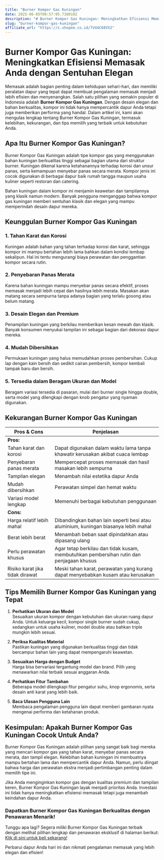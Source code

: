 ```yaml
---
title: "Burner Kompor Gas Kuningan"
date: 2025-06-05T00:57:05.738010Z
description: "# Burner Kompor Gas Kuningan: Meningkatkan Efisiensi Memasak Anda dengan Sentuhan Elegan..."
slug: "burner-kompor-gas-kuningan"
affiliate_url: "https://s.shopee.co.id/7V44C68VX2"
---
```

# Burner Kompor Gas Kuningan: Meningkatkan Efisiensi Memasak Anda dengan Sentuhan Elegan

Memasak adalah bagian penting dalam kehidupan sehari-hari, dan memiliki peralatan dapur yang tepat dapat membuat pengalaman memasak menjadi lebih efisien dan menyenangkan. Salah satu pilihan yang semakin populer di Indonesia adalah **Burner Kompor Gas Kuningan**. Dengan desain elegan dan bahan berkualitas, kompor ini tidak hanya mempercantik dapur Anda tetapi juga memberikan performa yang handal. Dalam artikel ini, kami akan mengulas lengkap tentang Burner Kompor Gas Kuningan, termasuk kelebihan, kekurangan, dan tips memilih yang terbaik untuk kebutuhan Anda.

## Apa Itu Burner Kompor Gas Kuningan?

Burner Kompor Gas Kuningan adalah tipe kompor gas yang menggunakan bahan kuningan berkualitas tinggi sebagai bagian utama dari struktur burner. Kuningan dikenal karena ketahanannya terhadap korosi dan unsur panas, serta kemampuan menyebar panas secara merata. Kompor jenis ini cocok digunakan di berbagai dapur baik rumah tangga maupun usaha kuliner seperti restoran dan catering.

Bahan kuningan dalam kompor ini menjamin keawetan dan tampilannya yang klasik namun modern. Banyak pengguna menganggap bahwa kompor gas kuningan memberi sentuhan klasik dan elegan yang mampu memperindah desain dapur mereka.

## Keunggulan Burner Kompor Gas Kuningan

### 1. Tahan Karat dan Korosi
Kuningan adalah bahan yang tahan terhadap korosi dan karat, sehingga kompor ini mampu bertahan lebih lama bahkan dalam kondisi lembap sekalipun. Hal ini tentu mengurangi biaya perawatan dan penggantian kompor secara rutin.

### 2. Penyebaran Panas Merata
Karena bahan kuningan mampu menyebar panas secara efektif, proses memasak menjadi lebih cepat dan hasilnya lebih merata. Masakan akan matang secara sempurna tanpa adanya bagian yang terlalu gosong atau belum matang.

### 3. Desain Elegan dan Premium
Penampilan kuningan yang berkilau memberikan kesan mewah dan klasik. Banyak konsumen menyukai tampilan ini sebagai bagian dari dekorasi dapur mereka.

### 4. Mudah Dibersihkan
Permukaan kuningan yang halus memudahkan proses pembersihan. Cukup lap dengan kain bersih dan sedikit cairan pembersih, kompor kembali tampak baru dan bersih.

### 5. Tersedia dalam Beragam Ukuran dan Model
Beragam variasi tersedia di pasaran, mulai dari burner single hingga double, serta model yang dilengkapi dengan knob pengatur yang nyaman digunakan.

## Kekurangan Burner Kompor Gas Kuningan

| Pros & Cons | Penjelasan |
|--------------|------------|
| **Pros:** | |
| Tahan karat dan korosi | Dapat digunakan dalam waktu lama tanpa khawatir kerusakan akibat cuaca lembap |
| Penyebaran panas merata | Mempercepat proses memasak dan hasil masakan lebih sempurna |
| Tampilan elegan | Menambah nilai estetika dapur Anda |
| Mudah dibersihkan | Perawatan simpel dan hemat waktu |
| Variasi model lengkap | Memenuhi berbagai kebutuhan penggunaan |  
| **Cons:** | |
| Harga relatif lebih mahal | Dibandingkan bahan lain seperti besi atau aluminium, kuningan biasanya lebih mahal |
| Berat lebih berat | Menambah beban saat dipindahkan atau dipasang ulang |
| Perlu perawatan khusus | Agar tetap berkilau dan tidak kusam, membutuhkan pembersihan rutin dan penjagaan khusus |
| Risiko karat jika tidak dirawat | Meski tahan karat, perawatan yang kurang dapat menyebabkan kusam atau kerusakan |

## Tips Memilih Burner Kompor Gas Kuningan yang Tepat

1. **Perhatikan Ukuran dan Model**  
Sesuaikan ukuran kompor dengan kebutuhan dan ukuran ruang dapur Anda. Untuk keluarga kecil, kompor single burner sudah cukup, sedangkan untuk usaha kuliner, model double atau bahkan triple mungkin lebih sesuai.

2. **Periksa Kualitas Material**  
Pastikan kuningan yang digunakan berkualitas tinggi dan tidak bercampur bahan lain yang dapat mempengaruhi keawetan.

3. **Sesuaikan Harga dengan Budget**  
Harga bisa bervariasi tergantung model dan brand. Pilih yang menawarkan nilai terbaik sesuai anggaran Anda.

4. **Perhatikan Fitur Tambahan**  
Beberapa model dilengkapi fitur pengatur suhu, knop ergonomis, serta desain anti karat yang lebih baik.

5. **Baca Ulasan Pengguna Lain**  
Membaca pengalaman pengguna lain dapat memberi gambaran nyata mengenai performa dan ketahanan produk.

## Kesimpulan: Apakah Burner Kompor Gas Kuningan Cocok Untuk Anda?

Burner Kompor Gas Kuningan adalah pilihan yang sangat baik bagi mereka yang mencari kompor gas yang tahan karat, menyebar panas secara merata, dan tampil elegan. Kelebihan bahan kuningan ini membuatnya mampu bertahan lama dan mempercantik dapur Anda. Namun, perlu diingat bahwa harga dan perawatan ekstra menjadi pertimbangan penting dalam memilih tipe ini.

Jika Anda menginginkan kompor gas dengan kualitas premium dan tampilan keren, Burner Kompor Gas Kuningan layak menjadi prioritas Anda. Investasi ini tidak hanya meningkatkan efisiensi memasak tetapi juga menambah keindahan dapur Anda.

### Dapatkan Burner Kompor Gas Kuningan Berkualitas dengan Penawaran Menarik!

Tunggu apa lagi? Segera miliki Burner Kompor Gas Kuningan terbaik dengan melihat pilihan lengkap dan penawaran eksklusif di halaman berikut: [Klik di sini untuk beli sekarang!](https://s.shopee.co.id/7V44C68VX2)

Perbarui dapur Anda hari ini dan nikmati pengalaman memasak yang lebih elegan dan efisien!